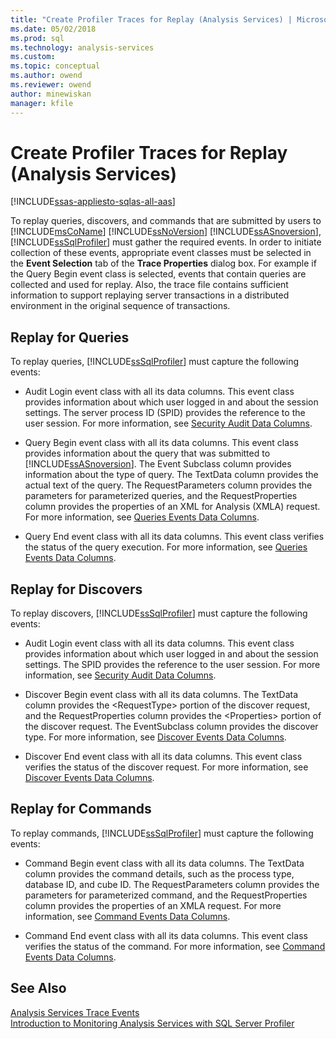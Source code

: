 ```yaml
---
title: "Create Profiler Traces for Replay (Analysis Services) | Microsoft Docs"
ms.date: 05/02/2018
ms.prod: sql
ms.technology: analysis-services
ms.custom:
ms.topic: conceptual
ms.author: owend
ms.reviewer: owend
author: minewiskan
manager: kfile
---
```

# Create Profiler Traces for Replay (Analysis Services)
[!INCLUDE[ssas-appliesto-sqlas-all-aas](../../includes/ssas-appliesto-sqlas-all-aas.md)]

  To replay queries, discovers, and commands that are submitted by users to [!INCLUDE[msCoName](../../includes/msconame-md.md)] [!INCLUDE[ssNoVersion](../../includes/ssnoversion-md.md)] [!INCLUDE[ssASnoversion](../../includes/ssasnoversion-md.md)], [!INCLUDE[ssSqlProfiler](../../includes/sssqlprofiler-md.md)] must gather the required events. In order to initiate collection of these events, appropriate event classes must be selected in the **Event Selection** tab of the **Trace Properties** dialog box. For example if the Query Begin event class is selected, events that contain queries are collected and used for replay. Also, the trace file contains sufficient information to support replaying server transactions in a distributed environment in the original sequence of transactions.  
  
## Replay for Queries  
 To replay queries, [!INCLUDE[ssSqlProfiler](../../includes/sssqlprofiler-md.md)] must capture the following events:  
  
-   Audit Login event class with all its data columns. This event class provides information about which user logged in and about the session settings. The server process ID (SPID) provides the reference to the user session. For more information, see [Security Audit Data Columns](https://docs.microsoft.com/bi-reference/trace-events/security-audit-data-columns).  
  
-   Query Begin event class with all its data columns. This event class provides information about the query that was submitted to [!INCLUDE[ssASnoversion](../../includes/ssasnoversion-md.md)]. The Event Subclass column provides information about the type of query. The TextData column provides the actual text of the query. The RequestParameters column provides the parameters for parameterized queries, and the RequestProperties column provides the properties of an XML for Analysis (XMLA) request. For more information, see [Queries Events Data Columns](https://docs.microsoft.com/bi-reference/trace-events/queries-events-data-columns).  
  
-   Query End event class with all its data columns. This event class verifies the status of the query execution. For more information, see [Queries Events Data Columns](https://docs.microsoft.com/bi-reference/trace-events/queries-events-data-columns).  
  
## Replay for Discovers  
 To replay discovers, [!INCLUDE[ssSqlProfiler](../../includes/sssqlprofiler-md.md)] must capture the following events:  
  
-   Audit Login event class with all its data columns. This event class provides information about which user logged in and about the session settings. The SPID provides the reference to the user session. For more information, see [Security Audit Data Columns](https://docs.microsoft.com/bi-reference/trace-events/security-audit-data-columns).  
  
-   Discover Begin event class with all its data columns. The TextData column provides the \<RequestType> portion of the discover request, and the RequestProperties column provides the \<Properties> portion of the discover request. The EventSubclass column provides the discover type. For more information, see [Discover Events Data Columns](https://docs.microsoft.com/bi-reference/trace-events/discover-events-data-columns).  
  
-   Discover End event class with all its data columns. This event class verifies the status of the discover request. For more information, see [Discover Events Data Columns](https://docs.microsoft.com/bi-reference/trace-events/discover-events-data-columns).  
  
## Replay for Commands  
 To replay commands, [!INCLUDE[ssSqlProfiler](../../includes/sssqlprofiler-md.md)] must capture the following events:  
  
-   Command Begin event class with all its data columns. The TextData column provides the command details, such as the process type, database ID, and cube ID. The RequestParameters column provides the parameters for parameterized command, and the RequestProperties column provides the properties of an XMLA request. For more information, see [Command Events Data Columns](https://docs.microsoft.com/bi-reference/trace-events/command-events-data-columns).  
  
-   Command End event class with all its data columns. This event class verifies the status of the command. For more information, see [Command Events Data Columns](https://docs.microsoft.com/bi-reference/trace-events/command-events-data-columns).  
  
## See Also  
 [Analysis Services Trace Events](https://docs.microsoft.com/bi-reference/trace-events/analysis-services-trace-events)   
 [Introduction to Monitoring Analysis Services with SQL Server Profiler](../../analysis-services/instances/introduction-to-monitoring-analysis-services-with-sql-server-profiler.md)  
  
  
